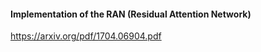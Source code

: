 #### Implementation of the RAN (Residual Attention Network)  

https://arxiv.org/pdf/1704.06904.pdf
